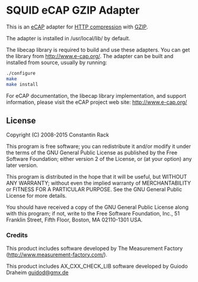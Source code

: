 # SQUID eCAP GZIP Adapter

This is an [eCAP](http://www.e-cap.org/Home) adapter for [HTTP compression](https://en.wikipedia.org/wiki/HTTP_compression) with [GZIP](https://en.wikipedia.org/wiki/Gzip).

The adapter is installed in /usr/local/lib/ by default.

The libecap library is required to build and use these adapters. You can get
the library from http://www.e-cap.org/. The adapter can be built and
installed from source, usually by running:

```bash
./configure
make
make install
```

For eCAP documentation, the libecap library implementation, and support
information, please visit the eCAP project web site: http://www.e-cap.org/

## License

Copyright (C) 2008-2015 Constantin Rack

This program is free software; you can redistribute it and/or modify
it under the terms of the GNU General Public License as published by
the Free Software Foundation; either version 2 of the License, or
(at your option) any later version.

This program is distributed in the hope that it will be useful,
but WITHOUT ANY WARRANTY; without even the implied warranty of
MERCHANTABILITY or FITNESS FOR A PARTICULAR PURPOSE. See the
GNU General Public License for more details.

You should have received a copy of the GNU General Public License along
with this program; if not, write to the Free Software Foundation, Inc.,
51 Franklin Street, Fifth Floor, Boston, MA 02110-1301 USA.

### Credits

This product includes software developed by The Measurement Factory (http://www.measurement-factory.com/).

This product includes AX_CXX_CHECK_LIB software developed by Guiodo Draheim <guidod@gmx.de>

